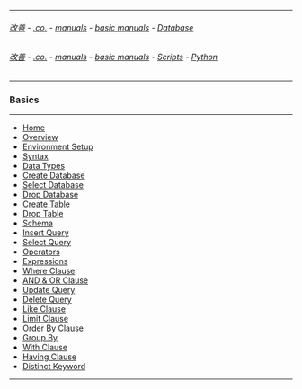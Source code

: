 
---

###### [改善](https://github.com/ttltrk/0C/blob/master/README.MD) - [.co.](https://github.com/ttltrk/PRG/blob/master/CODING.MD) - [manuals](https://github.com/ttltrk/PRG/blob/master/MAN.MD) - [basic manuals](https://github.com/ttltrk/PRG/blob/master/MANUALS.MD) - [Database](https://github.com/ttltrk/DB/blob/master/DBM/DBM.MD)

###### [改善](https://github.com/ttltrk/0C/blob/master/README.MD) - [.co.](https://github.com/ttltrk/PRG/blob/master/CODING.MD) - [manuals](https://github.com/ttltrk/PRG/blob/master/MAN.MD) - [basic manuals](https://github.com/ttltrk/PRG/blob/master/MANUALS.MD) - [Scripts](https://github.com/ttltrk/PRG/blob/master/PY/DOC/SC/SC.MD) - [Python](https://github.com/ttltrk/PRG/blob/master/PY/DOC/OPYM/OPYM.MD)

---

### Basics

---

* [Home]()
* [Overview]()
* [Environment Setup]()
* [Syntax]()
* [Data Types]()
* [Create Database]()
* [Select Database]()
* [Drop Database]()
* [Create Table]()
* [Drop Table]()
* [Schema]()
* [Insert Query]()
* [Select Query]()
* [Operators]()
* [Expressions]()
* [Where Clause]()
* [AND & OR Clause]()
* [Update Query]()
* [Delete Query]()
* [Like Clause]()
* [Limit Clause]()
* [Order By Clause]()
* [Group By]()
* [With Clause]()
* [Having Clause]()
* [Distinct Keyword]()

---
